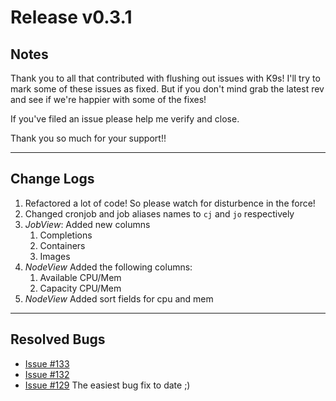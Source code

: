 # Release v0.3.1

## Notes

Thank you to all that contributed with flushing out issues with K9s! I'll try
to mark some of these issues as fixed. But if you don't mind grab the latest
rev and see if we're happier with some of the fixes!

If you've filed an issue please help me verify and close.

Thank you so much for your support!!

---

## Change Logs

1. Refactored a lot of code! So please watch for disturbence in the force!
1. Changed cronjob and job aliases names to `cj` and `jo` respectively
1. *JobView*: Added new columns
   1. Completions
   2. Containers
   3. Images
1. *NodeView* Added the following columns:
   1. Available CPU/Mem
   2. Capacity CPU/Mem
1. *NodeView* Added sort fields for cpu and mem

---

## Resolved Bugs

+ [Issue #133](https://github.com/derailed/k9s/issues/133)
+ [Issue #132](https://github.com/derailed/k9s/issues/132)
+ [Issue #129](https://github.com/derailed/k9s/issues/129) The easiest bug fix to date ;)
